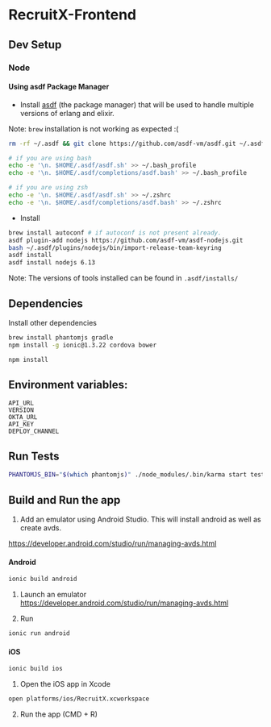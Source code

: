 RecruitX-Frontend
=================

## Dev Setup

### Node

#### Using asdf Package Manager
  * Install [asdf](https://github.com/asdf-vm/asdf) (the package manager) that will be used to handle multiple versions of erlang and elixir.

  Note: `brew` installation is not working as expected :(

  ```bash
  rm -rf ~/.asdf && git clone https://github.com/asdf-vm/asdf.git ~/.asdf --branch v0.4.2

  # if you are using bash
  echo -e '\n. $HOME/.asdf/asdf.sh' >> ~/.bash_profile
  echo -e '\n. $HOME/.asdf/completions/asdf.bash' >> ~/.bash_profile

  # if you are using zsh
  echo -e '\n. $HOME/.asdf/asdf.sh' >> ~/.zshrc
  echo -e '\n. $HOME/.asdf/completions/asdf.bash' >> ~/.zshrc
  ```

  * Install
  ```bash
  brew install autoconf # if autoconf is not present already.
  asdf plugin-add nodejs https://github.com/asdf-vm/asdf-nodejs.git
  bash ~/.asdf/plugins/nodejs/bin/import-release-team-keyring
  asdf install
  asdf install nodejs 6.13
  ```

Note: The versions of tools installed can be found in `.asdf/installs/`

## Dependencies
Install other dependencies
```bash
brew install phantomjs gradle
npm install -g ionic@1.3.22 cordova bower

npm install
```

## Environment variables:
```
API_URL
VERSION
OKTA_URL
API_KEY
DEPLOY_CHANNEL
```

## Run Tests
```bash
PHANTOMJS_BIN="$(which phantomjs)" ./node_modules/.bin/karma start tests/unit-tests.conf.js
```

## Build and Run the app
1. Add an emulator using Android Studio. This will install android as well as create avds.

https://developer.android.com/studio/run/managing-avds.html


#### Android
```bash
ionic build android
```

1. Launch an emulator
https://developer.android.com/studio/run/managing-avds.html

2. Run
```bash
ionic run android
```


#### iOS
```bash
ionic build ios
```

1. Open the iOS app in Xcode
```bash
open platforms/ios/RecruitX.xcworkspace
```
2. Run the app (CMD + R)
